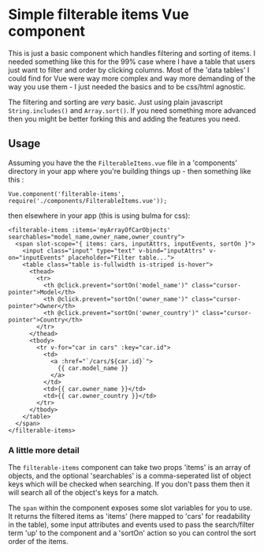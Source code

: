 # Simple filterable items Vue component

This is just a basic component which handles filtering and sorting of items.  I needed something like this
for the 99% case where I have a table that users just want to filter and order by clicking columns.  Most of the 'data tables' I could find for Vue were way more complex and way more demanding of the way you use them - I just needed the basics and to be css/html agnostic.

The filtering and sorting are _very_ basic.  Just using plain javascript `String.includes()` and `Array.sort()`.  If you need something more advanced then you might be better forking this and adding the features you need.

## Usage

Assuming you have the the `FilterableItems.vue` file in a 'components' directory in your app where you're
building things up - then something like this :

```
Vue.component('filterable-items', require('./components/FilterableItems.vue'));
```

then elsewhere in your app (this is using bulma for css):

```
<filterable-items :items='myArrayOfCarObjects' searchables="model_name,owner_name,owner_country">
  <span slot-scope="{ items: cars, inputAttrs, inputEvents, sortOn }">
    <input class="input" type="text" v-bind="inputAttrs" v-on="inputEvents" placeholder="Filter table...">
    <table class="table is-fullwidth is-striped is-hover">
      <thead>
        <tr>
          <th @click.prevent="sortOn('model_name')" class="cursor-pointer">Model</th>
          <th @click.prevent="sortOn('owner_name')" class="cursor-pointer">Owner</th>
          <th @click.prevent="sortOn('owner_country')" class="cursor-pointer">Country</th>
        </tr>
      </thead>
      <tbody>
        <tr v-for="car in cars" :key="car.id">
          <td>
            <a :href="`/cars/${car.id}`">
              {{ car.model_name }}
            </a>
          </td>
          <td>{{ car.owner_name }}</td>
          <td>{{ car.owner_country }}</td>
        </tr>
      </tbody>
    </table>
  </span>
</filterable-items>
```

### A little more detail

The `filterable-items` component can take two props 'items' is an array of objects, and the optional 'searchables' is a comma-seperated
list of object keys which will be checked when searching.  If you don't pass them then it will search all of the object's keys for a match.

The `span` within the component exposes some slot variables for you to use.  It returns the filtered items as 'items' (here mapped to 'cars' for readability in the table), some input attributes and events used to pass the search/filter term 'up' to the component and a 'sortOn' action so you can control the sort order of the items.

